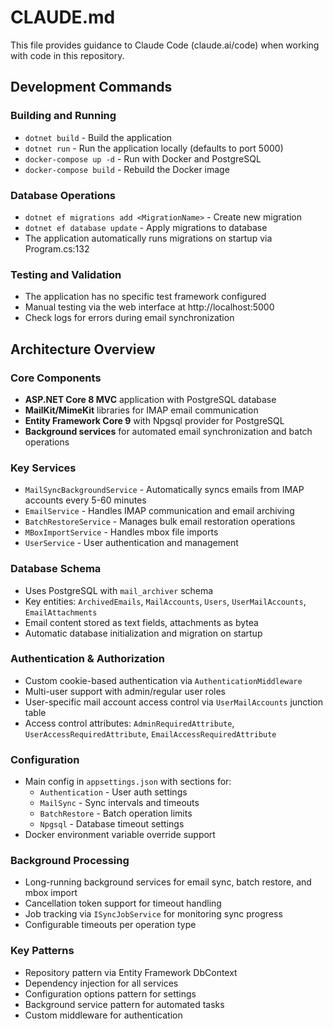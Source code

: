 # CLAUDE.md

This file provides guidance to Claude Code (claude.ai/code) when working with code in this repository.

## Development Commands

### Building and Running
- `dotnet build` - Build the application
- `dotnet run` - Run the application locally (defaults to port 5000)
- `docker-compose up -d` - Run with Docker and PostgreSQL
- `docker-compose build` - Rebuild the Docker image

### Database Operations
- `dotnet ef migrations add <MigrationName>` - Create new migration
- `dotnet ef database update` - Apply migrations to database
- The application automatically runs migrations on startup via Program.cs:132

### Testing and Validation
- The application has no specific test framework configured
- Manual testing via the web interface at http://localhost:5000
- Check logs for errors during email synchronization

## Architecture Overview

### Core Components
- **ASP.NET Core 8 MVC** application with PostgreSQL database
- **MailKit/MimeKit** libraries for IMAP email communication
- **Entity Framework Core 9** with Npgsql provider for PostgreSQL
- **Background services** for automated email synchronization and batch operations

### Key Services
- `MailSyncBackgroundService` - Automatically syncs emails from IMAP accounts every 5-60 minutes
- `EmailService` - Handles IMAP communication and email archiving
- `BatchRestoreService` - Manages bulk email restoration operations
- `MBoxImportService` - Handles mbox file imports
- `UserService` - User authentication and management

### Database Schema
- Uses PostgreSQL with `mail_archiver` schema
- Key entities: `ArchivedEmails`, `MailAccounts`, `Users`, `UserMailAccounts`, `EmailAttachments`
- Email content stored as text fields, attachments as bytea
- Automatic database initialization and migration on startup

### Authentication & Authorization
- Custom cookie-based authentication via `AuthenticationMiddleware`
- Multi-user support with admin/regular user roles
- User-specific mail account access control via `UserMailAccounts` junction table
- Access control attributes: `AdminRequiredAttribute`, `UserAccessRequiredAttribute`, `EmailAccessRequiredAttribute`

### Configuration
- Main config in `appsettings.json` with sections for:
  - `Authentication` - User auth settings
  - `MailSync` - Sync intervals and timeouts
  - `BatchRestore` - Batch operation limits
  - `Npgsql` - Database timeout settings
- Docker environment variable override support

### Background Processing
- Long-running background services for email sync, batch restore, and mbox import
- Cancellation token support for timeout handling
- Job tracking via `ISyncJobService` for monitoring sync progress
- Configurable timeouts per operation type

### Key Patterns
- Repository pattern via Entity Framework DbContext
- Dependency injection for all services
- Configuration options pattern for settings
- Background service pattern for automated tasks
- Custom middleware for authentication